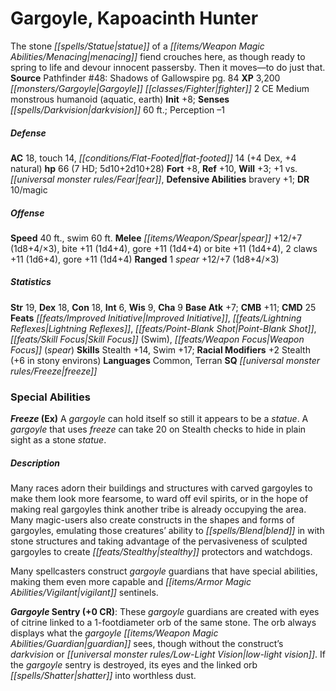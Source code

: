 ﻿---
cssclass: [monsters]
title1: Gargoyle, Kapoacinth Hunter
desc_short: The stone statue of a menacing fiend crouches here, as though ready to
  spring to life and devour innocent passersby. Then it moves-to do just that.
title2: Kapoacinth Hunter
CR: 7
sources:
- name: 'Pathfinder #48: Shadows of Gallowspire'
  page: 84
  link: http://paizo.com/store/games/roleplayingGames/p/pathfinderRPG/paizo/pathfinderAdventurePath/carrionCrown/v5748btpy8mgb
XP: 3200
race: Gargoyle
classes:
- fighter 2
alignment: CE
size: Medium
type: monstrous humanoid
subtypes:
- aquatic
- earth
initiative:
  bonus: 8
senses:
  darkvision: 60
AC:
  AC: 18
  touch: 14
  flat_footed: 14
  components:
    dex: 4
    natural: 4
HP:
  HP: 66
  long: 5d10+2d10+28
  HD: 7
saves:
  fort: 8
  ref: 10
  will: 3
  other: +1 vs. fear
defensive_abilities:
- bravery +1
DR:
- amount: 10
  weakness: magic
speeds:
  base: 40
  swim: 60
attacks:
  melee:
  - - text: spear +12/+7 (1d8+4/×3)
      entries:
      - - damage: 1d8+4
          crit_multiplier: 3
      attack: spear
      bonus:
      - 12
      - 7
    - text: bite +11 (1d4+4)
      entries:
      - - damage: 1d4+4
      attack: bite
      bonus:
      - 11
    - text: gore +11 (1d4+4)
      entries:
      - - damage: 1d4+4
      attack: gore
      bonus:
      - 11
  - - text: bite +11 (1d4+4)
      entries:
      - - damage: 1d4+4
      attack: bite
      bonus:
      - 11
    - text: 2 claws +11 (1d6+4)
      entries:
      - - damage: 1d6+4
      count: 2
      attack: claws
      bonus:
      - 11
    - text: gore +11 (1d4+4)
      entries:
      - - damage: 1d4+4
      attack: gore
      bonus:
      - 11
  ranged:
  - - text: 1 spear +12/+7 (1d8+4/×3)
      entries:
      - - damage: 1d8+4
          crit_multiplier: 3
      count: 1
      attack: spear
      bonus:
      - 12
      - 7
ability_scores:
  STR: 19
  DEX: 18
  CON: 18
  INT: 6
  WIS: 9
  CHA: 9
BAB: 7
CMB: 11
CMD: 25
feats:
- name: Improved Initiative
- name: Lightning Reflexes
- name: Point-Blank Shot
- name: Skill Focus (Swim)
- name: Weapon Focus (spear)
skills:
  Stealth: 14
  Swim: 17
  Perception: -1
  _racial_mods:
    Stealth:
      _: 2
      in stony environs: 6
languages:
- Common
- Terran
special_qualities:
- freeze
special_abilities:
  Freeze (Ex): A gargoyle can hold itself so still it appears to be a statue. A gargoyle
    that uses freeze can take 20 on Stealth checks to hide in plain sight as a stone
    statue.
desc_long: |-
  Many races adorn their buildings and structures with carved gargoyles to make them look more fearsome, to ward off evil spirits, or in the hope of making real gargoyles think another tribe is already occupying the area. Many magic-users also create constructs in the shapes and forms of gargoyles, emulating those creatures' ability to blend in with stone structures and taking advantage of the pervasiveness of sculpted gargoyles to create stealthy protectors and watchdogs.

  Many spellcasters construct gargoyle guardians that have special abilities, making them even more capable and vigilant sentinels.

  Gargoyle Sentry (+0 CR): These gargoyle guardians are created with eyes of citrine linked to a 1-footdiameter orb of the same stone. The orb always displays what the gargoyle guardian sees, though without the construct's darkvision or low-light vision. If the gargoyle sentry is destroyed, its eyes and the linked orb shatter into worthless dust.

---

# Gargoyle, Kapoacinth Hunter
The stone _[[spells/Statue|statue]]_ of a _[[items/Weapon Magic Abilities/Menacing|menacing]]_ fiend crouches here, as though ready to spring to life and devour innocent passersby. Then it moves—to do just that.
**Source** Pathfinder #48: Shadows of Gallowspire pg. 84
**XP** 3,200
_[[monsters/Gargoyle|Gargoyle]]_ _[[classes/Fighter|fighter]]_ 2
CE Medium monstrous humanoid (aquatic, earth)
**Init** +8; **Senses** _[[spells/Darkvision|darkvision]]_ 60 ft.; Perception –1

##### Defense

**AC** 18, touch 14, _[[conditions/Flat-Footed|flat-footed]]_ 14 (+4 Dex, +4 natural)
**hp** 66 (7 HD; 5d10+2d10+28)
**Fort** +8, **Ref** +10, **Will** +3; +1 vs. _[[universal monster rules/Fear|fear]]_,
**Defensive Abilities** bravery +1; **DR** 10/magic

##### Offense
**Speed** 40 ft., swim 60 ft.
**Melee** _[[items/Weapon/Spear|spear]]_ +12/+7 (1d8+4/×3), bite +11 (1d4+4), gore +11 (1d4+4) or bite +11 (1d4+4), 2 claws +11 (1d6+4), gore +11 (1d4+4)
**Ranged** 1 _spear_ +12/+7 (1d8+4/×3)

##### Statistics
**Str** 19, **Dex** 18, **Con** 18, **Int** 6, **Wis** 9, **Cha** 9
**Base Atk** +7; **CMB** +11; **CMD** 25
**Feats** _[[feats/Improved Initiative|Improved Initiative]]_, _[[feats/Lightning Reflexes|Lightning Reflexes]]_, _[[feats/Point-Blank Shot|Point-Blank Shot]]_, _[[feats/Skill Focus|Skill Focus]]_ (Swim), _[[feats/Weapon Focus|Weapon Focus]]_ (_spear_)
**Skills** Stealth +14, Swim +17; **Racial Modifiers** +2 Stealth (+6 in stony environs)
**Languages** Common, Terran
**SQ** _[[universal monster rules/Freeze|freeze]]_

### Special Abilities

**_Freeze_ (Ex)** A _gargoyle_ can hold itself so still it appears to be a _statue_. A _gargoyle_ that uses _freeze_ can take 20 on Stealth checks to hide in plain sight as a stone _statue_.

##### Description

Many races adorn their buildings and structures with carved gargoyles to make them look more fearsome, to ward off evil spirits, or in the hope of making real gargoyles think another tribe is already occupying the area. Many magic-users also create constructs in the shapes and forms of gargoyles, emulating those creatures’ ability to _[[spells/Blend|blend]]_ in with stone structures and taking advantage of the pervasiveness of sculpted gargoyles to create _[[feats/Stealthy|stealthy]]_ protectors and watchdogs.

Many spellcasters construct _gargoyle_ guardians that have special abilities, making them even more capable and _[[items/Armor Magic Abilities/Vigilant|vigilant]]_ sentinels.

**_Gargoyle_ Sentry (+0 CR)**: These _gargoyle_ guardians are created with eyes of citrine linked to a 1-footdiameter orb of the same stone. The orb always displays what the _gargoyle_ _[[items/Weapon Magic Abilities/Guardian|guardian]]_ sees, though without the construct’s _darkvision_ or _[[universal monster rules/Low-Light Vision|low-light vision]]_. If the _gargoyle_ sentry is destroyed, its eyes and the linked orb _[[spells/Shatter|shatter]]_ into worthless dust.